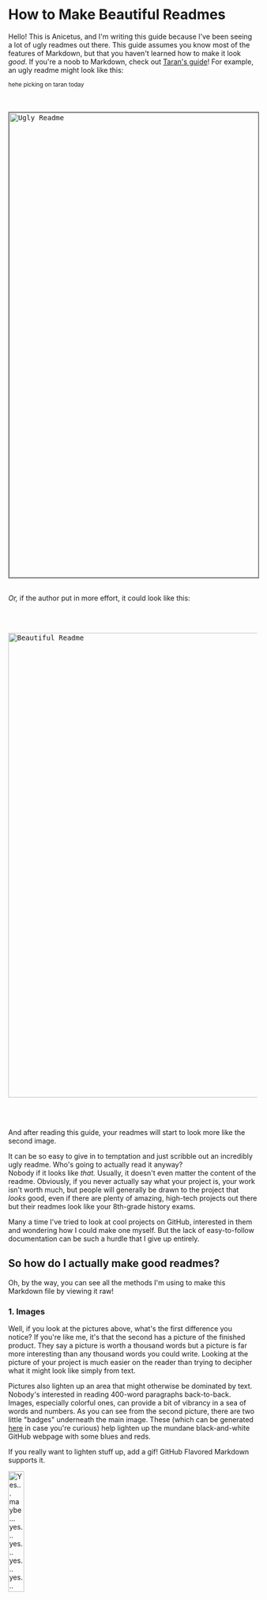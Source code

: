 # How to Make Beautiful Readmes

Hello! This is Anicetus, and I'm writing this guide because I've been seeing a lot of ugly readmes out there. This guide assumes you know most of the features of Markdown, but that you haven't learned how to make it look _good_. If you're a noob to Markdown, check out [Taran's guide](https://highway.hackclub.com/guides/markdown)! For example, an ugly readme might look like this:

<sub>hehe picking on taran today</sub>

<br>
<br>
<kbd> <img width="940" alt="Ugly Readme" src="https://github.com/user-attachments/assets/bd68758e-3741-48ad-944e-81b34e5bcd3c" style="border: 2px solid grey;"/> </kbd>
<br>
<br>

_Or,_ if the author put in more effort, it could look like this:

<br>
<br>

<kbd> <img width="940" alt="Beautiful Readme" src="https://github.com/user-attachments/assets/b6705aa0-baec-45f5-89d6-5de604870c84" /> </kbd>

<br>
<br>

And after reading this guide, your readmes will start to look more like the second image.

It can be so easy to give in to temptation and just scribble out an incredibly ugly readme. Who's going to actually read it anyway?  
Nobody if it looks like _that._ Usually, it doesn't even matter the content of the readme. Obviously, if you never actually say what your project is, your work isn't worth much, but people will generally be drawn to the project that _looks_ good, even if there are plenty of amazing, high-tech projects out there but their readmes look like your 8th-grade history exams.

Many a time I've tried to look at cool projects on GitHub, interested in them and wondering how I could make one myself. But the lack of easy-to-follow documentation can be such a hurdle that I give up entirely.

## So how do I actually make good readmes?

Oh, by the way, you can see all the methods I'm using to make this Markdown file by viewing it raw!

### 1. Images

Well, if you look at the pictures above, what's the first difference you notice? If you're like me, it's that the second has a picture of the finished product. They say a picture is worth a thousand words but a picture is far more interesting than any thousand words you could write. Looking at the picture of your project is much easier on the reader than trying to decipher what it might look like simply from text.

Pictures also lighten up an area that might otherwise be dominated by text. Nobody's interested in reading 400-word paragraphs back-to-back. Images, especially colorful ones, can provide a bit of vibrancy in a sea of words and numbers. As you can see from the second picture, there are two little "badges" underneath the main image. These (which can be generated [here](https://shields.io) in case you're curious) help lighten up the mundane black-and-white GitHub webpage with some blues and reds.

If you really want to lighten stuff up, add a gif! GitHub Flavored Markdown supports it.

<img src="https://media2.giphy.com/media/v1.Y2lkPTc5MGI3NjExbjJ6bXJ0emVheXoxdGw5b2Y5Mm8xNWFka3kxemc3Zjk3NHo4MHpuaCZlcD12MV9pbnRlcm5hbF9naWZfYnlfaWQmY3Q9Zw/3o7aCPLAT9ZbS4VBHa/giphy.gif" width="25%" alt="Yes... maybe... yes... yes... yes... yes... NO!!"/>

### 2. How to Use Headers (like this one!)

Markdown supports a bunch of header sizes, but the only ones basically anybody uses are H1, H2, H3, and maybe H4. Here's what they look like:

<img width="914" alt="image" src="https://github.com/user-attachments/assets/05239ea4-7432-4f58-99d5-ed817a711390" />

H4 and smaller are really just excuses to be able to link to a particular part of a page, since you can get the same results just by bolding text.

You have to be careful, however, not to use headers too often. If you have sections of a readme that are quite small but need headers, consider using a smaller size, or simply adding more content between them. Having three H1 headers, each with a single sentence between them, will look lopsided and cluttered. But the more space you put between them, the more that big-small-big-small rhythm is smoothed out.

### 3. Smol sections

Sometimes, when you have long paragraphs and maybe lengthy header names, you'll have text (and images too!) that stretch to the far right of the screen. This creates a block-like feeling, which can feel claustrophobic and tight. An easy way to break this up is to have things like lists and tables. Observe:

<kbd> <img width="826" alt="image" src="https://github.com/user-attachments/assets/6635ff72-8e63-4338-954c-a7c0b59941df" /> </kbd>

As you can see, that was a giant block of text broken up by a helpful list.

Not only are lists and tables easy ways to review information and to provide a quick reference, but they're extremely useful in helping keep readmes free and smooth-flowing. Smaller images and even short headers can achieve the same thing. Some ideas:

* A table of contents
* A review list
* A suggestion list (like this one!)
* A Bill of Materials
* A funny gif (like the one above)
* Comparing data between two things

### 4. Text Styling

Just about everybody knows what italics and bold are, but hardly _anybody_ actually uses them. They're great for providing emphasis on certain parts of a sentence, and that emphasis can take away the dull, monotonous feel that a lot of readmes have. Which do you like more?

#### Example One
AC voltage is really strong and if you're not careful you can hurt yourself badly. You should use spade connectors for screw terminals, because if a wire comes loose, it can short and start a fire.

#### Example Two
AC voltage is _**really**_ strong and if you're not careful you can hurt yourself badly. You should use _spade connectors_ for screw terminals, because if a wire comes loose, it can short and _**start a fire.**_

At least when reading them out loud, the second example definitely puts more weight into the danger of carelessly handling AC voltage. Now, you probably won't use italics and bolding as often as the second example did, (in fact, overusing them can turn monotonous text into painfully emphatic text) but when writing parts you want the readers to really _get,_ it's a good idea to italicize it.

Another part of text styling that I personally enjoy is subscripting. Most Markdown processors accept HTML tags embedded in them, such as `<div></div>` and `<p></p>`, but not many people know about the `<sub></sub>` tags. If you don't know, subscripting is what's used when you see the little two in H<sub>2</sub>O. It usually isn't very helpful unless you're writing your chemistry homework in HTML, but one thing I like to use it for is little semi-offtopic comments. It's fun to use them right before a large header, so it's tiny text and then POW! big text again. I got it from [Andrew Ellis's Print Tuning Guide](https://ellis3dp.com/Print-Tuning-Guide/), where he makes funny comments using subscript. Go see if you can find some!

One thing I _don't_ recommend using is underline. It makes it look like your link failed, and most people will be confused when clicking on it doesn't take them to some website. If you have to emphasize something, I'd go with italics. If that isn't enough, italics and bold. Still not good enough? Italics, bold, _and_ surround it with fire, stopsign, red circle, and exclamation point emojis.

<sub>there is no in-between.</sub>
## The End

Hopefully that helps! If you'd like to see a project where I used these tips and tricks, check out [the Printer Pi Pro.](https://github.com/invictus-anic3tus/Printer-Pi-Pro). It utilizes many of the things described above, but I admit much of the content in this guide was thought up in the moment.

One last thing before I finish this up: if you have extensive documentation, I'd advise against putting it in the readme. Instead, make a docs folder, folders for each of your documented items, and readmes in each of those containing any information the user needs. Readmes are supposed to be relatively short and compact, and shouldn't be explaining the fourteen easy steps of exactly how to fix `ERROR: Line 32: function NobodyCares() is not defined in the current instance, or in any other ones neither`.

Well, that should be it!!!!! Cya around.  
~ Anicetus

